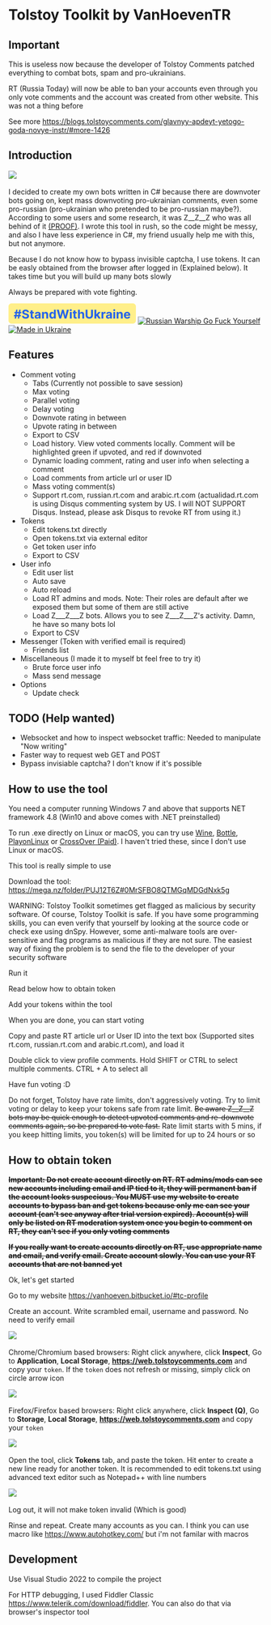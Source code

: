 # Tolstoy Toolkit by VanHoevenTR

## Important

This is useless now because the developer of Tolstoy Comments patched everything to combat bots, spam and pro-ukrainians.

RT (Russia Today) will now be able to ban your accounts even through you only vote comments and the account was created from other website. This was not a thing before

See more https://blogs.tolstoycomments.com/glavnyy-apdeyt-yetogo-goda-novye-instr/#more-1426

## Introduction

![](https://i.imgur.com/vHB4UBI.png)

I decided to create my own bots written in C# because there are downvoter bots going on, kept mass downvoting pro-ukrainian comments, even some pro-russian (pro-ukrainian who pretended to be pro-russian maybe?). According to some users and some research, it was Z__Z__Z who was all behind of it [(PROOF)](https://imgur.com/a/klDCUbm). I wrote this tool in rush, so the code might be messy, and also I have less experience in C#, my friend usually help me with this, but not anymore.

Because I do not know how to bypass invisible captcha, I use tokens. It can be easly obtained from the browser after logged in (Explained below). It takes time but you will build up many bots slowly

Always be prepared with vote fighting. 

[![Stand With Ukraine](https://raw.githubusercontent.com/vshymanskyy/StandWithUkraine/main/badges/StandWithUkraine.svg)](https://stand-with-ukraine.pp.ua) [![Russian Warship Go Fuck Yourself](https://raw.githubusercontent.com/vshymanskyy/StandWithUkraine/main/badges/RussianWarship.svg)](https://stand-with-ukraine.pp.ua) [![Made in Ukraine](https://img.shields.io/badge/made_in-ukraine-ffd700.svg?labelColor=0057b7)](https://stand-with-ukraine.pp.ua)

## Features
- Comment voting
   - Tabs (Currently not possible to save session)
   - Max voting
   - Parallel voting
   - Delay voting
   - Downvote rating in between
   - Upvote rating in between
   - Export to CSV
   - Load history. View voted comments locally. Comment will be highlighted green if upvoted, and red if downvoted
   - Dynamic loading comment, rating and user info when selecting a comment
   - Load comments from article url or user ID
   - Mass voting comment(s)
   - Support rt.com, russian.rt.com and arabic.rt.com (actualidad.rt.com is using Disqus commenting system by US. I will NOT SUPPORT Disqus. Instead, please ask Disqus to revoke RT from using it.)
- Tokens
   - Edit tokens.txt directly
   - Open tokens.txt via external editor
   - Get token user info
   - Export to CSV
- User info
   - Edit user list
   - Auto save
   - Auto reload
   - Load RT admins and mods. Note: Their roles are default after we exposed them but some of them are still active
   - Load Z___Z___Z bots. Allows you to see Z___Z___Z's activity. Damn, he have so many bots lol
   - Export to CSV
- Messenger (Token with verified email is required)
   - Friends list
- Miscellaneous (I made it to myself bt feel free to try it)
   - Brute force user info
   - Mass send message
- Options
   - Update check

## TODO (Help wanted)

- Websocket and how to inspect websocket traffic: Needed to manipulate "Now writing"
- Faster way to request web GET and POST
- Bypass invisiable captcha? I don't know if it's possible

## How to use the tool

You need a computer running Windows 7 and above that supports NET framework 4.8 (Win10 and above comes with .NET preinstalled)

To run .exe directly on Linux or macOS, you can try use [Wine](https://www.winehq.org/), [Bottle](https://usebottles.com/), [PlayonLinux](https://www.playonlinux.com/en/) or [CrossOver (Paid)](https://www.codeweavers.com/). I haven't tried these, since I don't use Linux or macOS.

This tool is really simple to use

Download the tool: https://mega.nz/folder/PUJ12T6Z#0MrSFBO8QTMGqMDGdNxk5g

WARNING: Tolstoy Toolkit sometimes get flagged as malicious by security software. Of course, Tolstoy Toolkit is safe. If you have some programming skills, you can even verify that yourself by looking at the source code or check exe using dnSpy. However, some anti-malware tools are over-sensitive and flag programs as malicious if they are not sure. The easiest way of fixing the problem is to send the file to the developer of your security software

Run it

Read below how to obtain token

Add your tokens within the tool

When you are done, you can start voting

Copy and paste RT article url or User ID into the text box (Supported sites rt.com, russian.rt.com and arabic.rt.com), and load it

Double click to view profile comments. Hold SHIFT or CTRL to select multiple comments. CTRL + A to select all

Have fun voting :D

Do not forget, Tolstoy have rate limits, don't aggressively voting. Try to limit voting or delay to keep your tokens safe from rate limit. ~~Be aware Z__Z__Z bots may be quick enough to detect upvoted comments and re-downvote comments again, so be prepared to vote fast.~~ Rate limit starts with 5 mins, if you keep hitting limits, you token(s) will be limited for up to 24 hours or so

## How to obtain token

~~**Important: Do not create account directly on RT. RT admins/mods can see new accounts including email and IP tied to it, they will permanent ban if the account looks suspecious. You MUST use my website to create accounts to bypass ban and get tokens because only me can see your account (can't see anyway after trial version expired). Account(s) will only be listed on RT moderation system once you begin to comment on RT, they can't see if you only voting comments**~~

~~**If you really want to create accounts directly on RT, use appropriate name and email, and verify email. Create account slowly. You can use your RT accounts that are not banned yet**~~

Ok, let's get started

Go to my website https://vanhoeven.bitbucket.io/#tc-profile

Create an account. Write scrambled email, username and password. No need to verify email

![](https://i.imgur.com/2hkJDTh.png)

Chrome/Chromium based browsers: Right click anywhere, click **Inspect**, Go to **Application**, **Local Storage**, **https://web.tolstoycomments.com** and copy your `token`. If the `token` does not refresh or missing, simply click on circle arrow icon

![](https://i.imgur.com/rX4ENZq.png)

Firefox/Firefox based browsers: Right click anywhere, click **Inspect (Q)**, Go to **Storage**, **Local Storage**, **https://web.tolstoycomments.com** and copy your `token`

![](https://i.imgur.com/lZ2QisD.png)

Open the tool, click **Tokens** tab, and paste the token. Hit enter to create a new line ready for another token. It is recommended to edit tokens.txt using advanced text editor such as Notepad++ with line numbers

![](https://i.imgur.com/LwbOTlL.png)

Log out, it will not make token invalid (Which is good)

Rinse and repeat. Create many accounts as you can. I think you can use macro like https://www.autohotkey.com/ but i'm not familar with macros

## Development

Use Visual Studio 2022 to compile the project

For HTTP debugging, I used Fiddler Classic https://www.telerik.com/download/fiddler. You can also do that via browser's inspector tool

